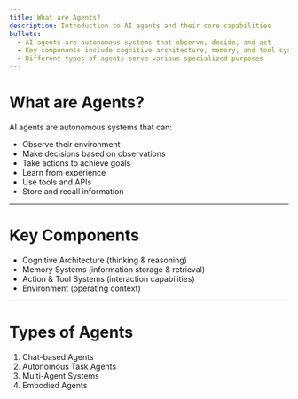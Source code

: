 ```yaml
---
title: What are Agents?
description: Introduction to AI agents and their core capabilities
bullets:
  - AI agents are autonomous systems that observe, decide, and act
  - Key components include cognitive architecture, memory, and tool systems
  - Different types of agents serve various specialized purposes
---
```


# What are Agents?

AI agents are autonomous systems that can:

- Observe their environment
- Make decisions based on observations
- Take actions to achieve goals
- Learn from experience
- Use tools and APIs
- Store and recall information

---

# Key Components

- Cognitive Architecture (thinking & reasoning)
- Memory Systems (information storage & retrieval)
- Action & Tool Systems (interaction capabilities)
- Environment (operating context)

---

# Types of Agents

1. Chat-based Agents
2. Autonomous Task Agents
3. Multi-Agent Systems
4. Embodied Agents

